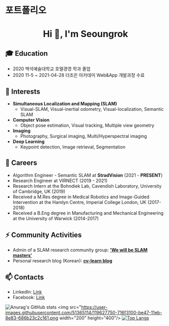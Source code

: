 # 포트폴리오

<h1 align="center">Hi 👋, I'm Seoungrok</h1>

## 🎓 Education
- 2020 백석예술대학교 호텔경영 학과 졸업 
- 2020 11-5 ~ 2021-04-28 더조은 아카데미 Web&App 개발과정 수료


## 🌱 Interests
- **Simultaneous Localization and Mapping (SLAM)**
  - Visual-SLAM, Visual-inertial odometry, Visual-localization, Semantic SLAM
- **Computer Vision**
  - Object pose estimation, Visual tracking, Multiple view geometry
- **Imaging**
  - Photography, Surgical imaging, Multi/Hyperspectral imaging
- **Deep Learning**
  - Keypoint detection, Image retrieval, Segmentation

## 🔭 Careers
- Algorithm Engineer - Semantic SLAM at **StradVision** (2021 - **PRESENT**)
- Research Engineer at VIRNECT (2019 - 2021)
- Research Intern at the Bohndiek Lab, Cavendish Laboratory, University of Cambridge, UK (2019)
- Received a M.Res degree in Medical Robotics and Image-Guided Intervention at the Hamlyn Centre, Imperial College London, UK (2017-2018)
- Received a B.Eng degree in Manufacturing and Mechanical Engineering at the University of Warwick (2014-2017)

## ⚡ Community Activities
- Admin of a SLAM research community group: [**'We will be SLAM masters'**](https://open.kakao.com/o/g8T5kxLb)
- Personal research blog (Korean): [**cv-learn blog**](https://www.cv-learn.com)

## 📫 Contacts
- LinkedIn: [Link](https://www.linkedin.com/in/hyunggi-chang/)
- Facebook: [Link](https://www.facebook.com/harry.chang.982/)
<!--
**SEOUNGROKSHIN/SEOUNGROKSHIN** is a ✨ _special_ ✨ repository because its `README.md` (this file) appears on your GitHub profile.

Here are some ideas to get you started:

- 🔭 I’m currently working on ...
- 🌱 I’m currently learning ...
- 👯 I’m looking to collaborate on ...
- 🤔 I’m looking for help with ...
- 💬 Ask me about ...
- 📫 How to reach me: ...
- 😄 Pronouns: ...
- ⚡ Fun fact: ...
-->

![Anurag's GitHub stats](https://github-readme-stats.vercel.app/api?username=SEOUNGROKSHIN&show_icons=true&theme=shadow_blue) 
<img src="https://user-images.githubusercontent.com/51365114/119627750-716f3100-be47-11eb-8e83-686b23c2c161.png  width="200" height="400"/>
[![Top Langs](https://github-readme-stats.vercel.app/api/top-langs/?username=SEOUNGROKSHIN&exclude_repo=SEOUNGROKSHIN.github.io,SEOUNGROKSHIN.github.io-legacyblog_source,SEOUNGROKSHIN,&layout=compact)](https://github.com/anuraghazra/github-readme-stats)
